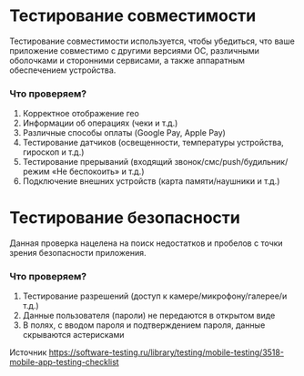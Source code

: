 # Тестирование совместимости
Тестирование совместимости используется, чтобы убедиться, что ваше приложение совместимо с другими версиями ОС, различными оболочками и сторонними сервисами, а также аппаратным обеспечением устройства.

### Что проверяем?
1. Корректное отображение гео
2. Информации об операциях (чеки и т.д.)
3. Различные способы оплаты (Google Pay, Apple Pay)
4. Тестирование датчиков (освещенности, температуры устройства, гироскоп и т.д.)
5. Тестирование прерываний (входящий звонок/смс/push/будильник/режим «Не беспокоить» и т.д.)
6. Подключение внешних устройств (карта памяти/наушники и т.д.)

# Тестирование безопасности

Данная проверка нацелена на поиск недостатков и пробелов с точки зрения безопасности приложения.

### Что проверяем?
1. Тестирование разрешений (доступ к камере/микрофону/галерее/и т.д.)
2. Данные пользователя (пароли) не передаются в открытом виде
3. В полях, с вводом пароля и подтверждением пароля, данные скрываются астерисками

Источник https://software-testing.ru/library/testing/mobile-testing/3518-mobile-app-testing-checklist
